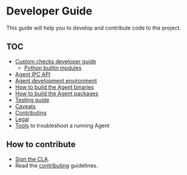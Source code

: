 # Developer Guide

This guide will help you to develop and contribute code to the project.

## TOC

* [Custom checks developer guide](checks/README.md)
  * [Python builtin modules](checks/python)
* [Agent IPC API](agent_api.md)
* [Agent development environment][dev-env]
* [How to build the Agent binaries](agent_build.md)
* [How to build the Agent packages][agent-omnibus]
* [Testing guide][testing]
* [Caveats][caveats]
* [Contributing][contributing]
* [Legal][legal]
* [Tools](tools.md) to troubleshoot a running Agent

## How to contribute

* [Sign the CLA][legal].
* Read the [contributing][contributing] guidelines.


[legal]: legal.md
[dev-env]: agent_dev_env.md
[testing]: agent_tests.md
[caveats]: caveats.md
[contributing]: contributing.md
[agent-omnibus]: agent_omnibus.md
[tools]: tools.md
